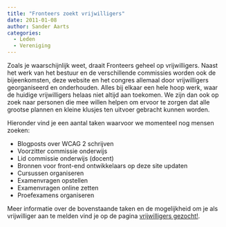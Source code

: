 ```yaml
---
title: "Fronteers zoekt vrijwilligers"
date: 2011-01-08
author: Sander Aarts
categories: 
  - Leden
  - Vereniging
---
```

Zoals je waarschijnlijk weet, draait Fronteers geheel op vrijwilligers. Naast het werk van het bestuur en de verschillende commissies worden ook de bijeenkomsten, deze website en het congres allemaal door vrijwilligers georganiseerd en onderhouden. Alles bij elkaar een hele hoop werk, waar de huidige vrijwilligers helaas niet altijd aan toekomen. We zijn dan ook op zoek naar personen die mee willen helpen om ervoor te zorgen dat alle grootse plannen en kleine klusjes ten uitvoer gebracht kunnen worden.

Hieronder vind je een aantal taken waarvoor we momenteel nog mensen zoeken:

* Blogposts over WCAG 2 schrijven
* Voorzitter commissie onderwijs
* Lid commissie onderwijs (docent)
* Bronnen voor front-end ontwikkelaars op deze site updaten
* Cursussen organiseren
* Examenvragen opstellen
* Examenvragen online zetten
* Proefexamens organiseren

Meer informatie over de bovenstaande taken en de mogelijkheid om je als vrijwilliger aan te melden vind je op de pagina [vrijwilligers gezocht!](/vereniging/vrijwilligers).
